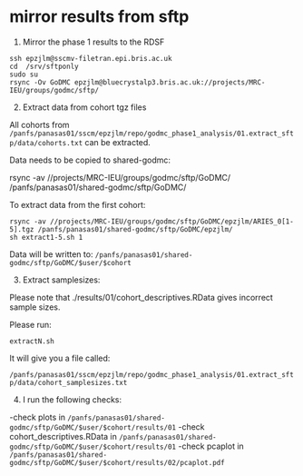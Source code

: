 # mirror results from sftp 

1. Mirror the phase 1 results to the RDSF

```
ssh epzjlm@sscmv-filetran.epi.bris.ac.uk
cd  /srv/sftponly
sudo su
rsync -Ov GoDMC epzjlm@bluecrystalp3.bris.ac.uk://projects/MRC-IEU/groups/godmc/sftp/
```

2. Extract data from cohort tgz files

All cohorts from `/panfs/panasas01/sscm/epzjlm/repo/godmc_phase1_analysis/01.extract_sftp/data/cohorts.txt` can be extracted. 

Data needs to be copied to shared-godmc:

rsync -av //projects/MRC-IEU/groups/godmc/sftp/GoDMC/ /panfs/panasas01/shared-godmc/sftp/GoDMC/

To extract data from the first cohort:

```
rsync -av //projects/MRC-IEU/groups/godmc/sftp/GoDMC/epzjlm/ARIES_0[1-5].tgz /panfs/panasas01/shared-godmc/sftp/GoDMC/epzjlm/
sh extract1-5.sh 1
```
Data will be written to: `/panfs/panasas01/shared-godmc/sftp/GoDMC/$user/$cohort`

3. Extract samplesizes:

Please note that ./results/01/cohort_descriptives.RData gives incorrect sample sizes.

Please run:

```
extractN.sh
```

It will give you a file called:

`/panfs/panasas01/sscm/epzjlm/repo/godmc_phase1_analysis/01.extract_sftp/data/cohort_samplesizes.txt`

4. I run the following checks:

-check plots in `/panfs/panasas01/shared-godmc/sftp/GoDMC/$user/$cohort/results/01`
-check cohort_descriptives.RData in `/panfs/panasas01/shared-godmc/sftp/GoDMC/$user/$cohort/results/01`
-check pcaplot in `/panfs/panasas01/shared-godmc/sftp/GoDMC/$user/$cohort/results/02/pcaplot.pdf`


